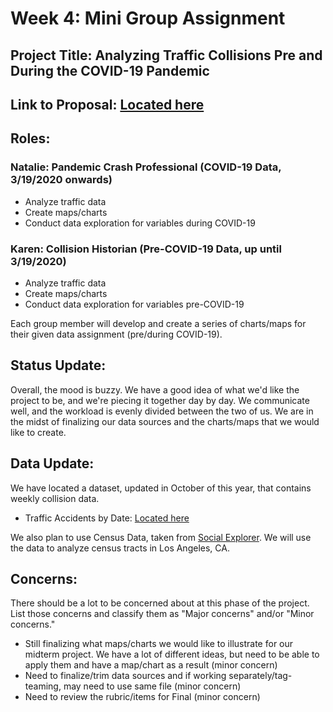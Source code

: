 # Week 4: Mini Group Assignment

## Project Title: Analyzing Traffic Collisions Pre and During the COVID-19 Pandemic 
## Link to Proposal: [Located here](https://github.com/natam1/LATrafficCollisions)
## Roles: 
### Natalie: Pandemic Crash Professional (COVID-19 Data, 3/19/2020 onwards)
- Analyze traffic data
- Create maps/charts
- Conduct data exploration for variables during COVID-19

### Karen: Collision Historian (Pre-COVID-19 Data, up until 3/19/2020)
- Analyze traffic data
- Create maps/charts
- Conduct data exploration for variables pre-COVID-19

Each group member will develop and create a series of charts/maps for their given data assignment (pre/during COVID-19). 

## Status Update:
Overall, the mood is buzzy. We have a good idea of what we'd like the project to be, and we're piecing it together day by day. We communicate well, and the workload is evenly divided between the two of us. We are in the midst of finalizing our data sources and the charts/maps that we would like to create. 

## Data Update: 

We have located a dataset, updated in October of this year, that contains weekly collision data. 
* Traffic Accidents by Date: [Located here](https://data.lacity.org/A-Safe-City/Traffic-Accidents-by-date/2mzm-av8t) <Br>

We also plan to use Census Data, taken from [Social Explorer](https://www.socialexplorer.com/tables/ACS2018_5yr). We will use the data to analyze census tracts in Los Angeles, CA.


## Concerns: 
There should be a lot to be concerned about at this phase of the project. List those concerns and classify them as "Major concerns" and/or "Minor concerns." <br>

* Still finalizing what maps/charts we would like to illustrate for our midterm project. We have a lot of different ideas, but need to be able to apply them and have a map/chart as a result (minor concern) <Br>
* Need to finalize/trim data sources and if working separately/tag-teaming, may need to use same file (minor concern) <Br>
* Need to review the rubric/items for Final (minor concern)
